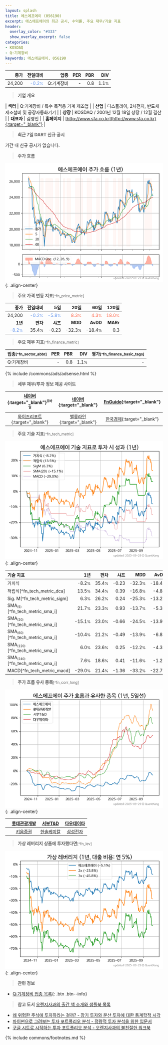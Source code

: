 ```yaml
---
layout: splash
title: 에스에프에이 (056190)
excerpt: 에스에프에이의 최근 공시, 수익률, 주요 재무/기술 지표
header:
  overlay_color: "#333"
  show_overlay_excerpt: false
categories:
- KOSDAQ
- Q:기계장비
keywords: 에스에프에이, 056190
---
```


| **종가** | **전일대비** | **업종** | **PER** | **PBR** | **DIV** |
| -------: | -----------: | -------: | ------: | ------: | ------: |
| 24,200 | <span style="color: cornflowerblue">-0.2<small>%</small></span> | Q:기계장비 | - | 0.8 | 1.1<small>%</small> |

<!-- more -->


> **기업 개요**<a id="company"></a>

| <span style="white-space:nowrap;">**섹터**</span> | Q:기계장비 / 특수 목적용 기계 제조업 |
| <span style="white-space:nowrap;">**산업**</span> | 디스플레이, 2차전지, 반도체 제조설비 및 공장자동화기기 |
| <span style="white-space:nowrap;">**상장**</span> | KOSDAQ / 2001년 12월 18일 상장 / 12월 결산 |
| <span style="white-space:nowrap;">**대표자**</span> | 김영민 |
| <span style="white-space:nowrap;">**홈페이지**</span> | [http://www.sfa.co.kr](http://www.sfa.co.kr){:target="_blank"} |


> **최근 7일 DART 신규 공시**<a id="dart"></a>

기간 내 신규 공시가 없습니다.


> **주가 흐름**<a id="price"></a>

![056190](/stock/images/056190.png){: .align-center}


> **주요 가격 변동 지표**<small>[^fn_price_metric]</small>

| **종가** | **전일대비** | **5일** | **20일** | **60일** | **120일** |
| -------: | -----------: | ------: | -------: | -------: | --------: |
| 24,200 | <span style="color: cornflowerblue">-0.2<small>%</small></span> | <span style="color: cornflowerblue">-5.8<small>%</small></span> | <span style="color: tomato">8.3<small>%</small></span> | <span style="color: tomato">4.3<small>%</small></span> | <span style="color: tomato">18.0<small>%</small></span> |
| **1년** | **편차** | **샤프** | **MDD** | **AvDD** | **MARr** |
| <span style="color: cornflowerblue">-8.2<small>%</small></span> | 35.4<small>%</small> | -0.23 | -32.3<small>%</small> | -18.4<small>%</small> | 0.3 |


> **주요 재무 지표**<small>[^fn_finance_metric]</small>

| **업종**<small>[^fn_sector_abbr]</small> | **PER** | **PBR** | **DIV** | **평가**<small>[^fn_finance_basic_tags]</small> |
| :--------------------------------------- | ------: | ------: | ------: | ----------------------------------------------: |
| Q:기계장비 | - | 0.8 | 1.1<small>%</small> | - |



{% include /commons/ads/adsense.html %}

> **세부 재무/투자 정보 제공 사이트**

| [네이버](https://m.stock.naver.com/domestic/stock/056190/finance/summary){:target="_blank"}<sup><small>모바일</small></sup> | [네이버](https://finance.naver.com/item/coinfo.naver?code=056190){:target="_blank"} | [FnGuide](https://comp.fnguide.com/SVO2/ASP/SVD_Invest.asp?gicode=A056190&MenuYn=Y){:target="_blank"} |
| :---: | :---: | :---: |
| [와이즈리포트](https://comp.wisereport.co.kr/company/c1040001.aspx?cmp_cd=056190){:target="_blank"} | [밸류라인](https://www.valueline.co.kr/finance/summary/056190){:target="_blank"} | [한국경제](https://markets.hankyung.com/stock/056190/financial-summary){:target="_blank"} |


> **주요 기술 지표**<small>[^fn_tech_metric]</small>


![056190](/stock/images/056190_tech.png){: .align-center}

| **기술 지표** | **1년** | **편차** | **샤프** | **MDD** | **AvDD** |
| :------------ | ------: | -----------: | -------: | ------: | -------: |
| 거치식 | -8.2<small>%</small> | 35.4<small>%</small> | -0.23 | -32.3<small>%</small> | -18.4<small>%</small> |
| 적립식[^fn_tech_metric_dca] | 13.5<small>%</small> | 34.4<small>%</small> | 0.39 | -16.8<small>%</small> | -4.8<small>%</small> |
| Sig. M[^fn_tech_metric_sigm] | 6.3<small>%</small> | 26.2<small>%</small> | 0.24 | -25.3<small>%</small> | -13.2<small>%</small> |
| SMA<small><sub>(5)</sub></small>[^fn_tech_metric_sma_i] | 21.7<small>%</small> | 23.3<small>%</small> | 0.93 | -13.7<small>%</small> | -5.3<small>%</small> |
| SMA<small><sub>(20)</sub></small>[^fn_tech_metric_sma_i] | -15.1<small>%</small> | 23.0<small>%</small> | -0.66 | -24.5<small>%</small> | -13.9<small>%</small> |
| SMA<small><sub>(60)</sub></small>[^fn_tech_metric_sma_i] | -10.4<small>%</small> | 21.2<small>%</small> | -0.49 | -13.9<small>%</small> | -6.8<small>%</small> |
| SMA<small><sub>(120)</sub></small>[^fn_tech_metric_sma_i] | 6.0<small>%</small> | 23.6<small>%</small> | 0.25 | -12.2<small>%</small> | -4.3<small>%</small> |
| SMA<small><sub>(240)</sub></small>[^fn_tech_metric_sma_i] | 7.6<small>%</small> | 18.6<small>%</small> | 0.41 | -11.6<small>%</small> | -1.2<small>%</small> |
| MACD[^fn_tech_metric_macd] | -29.0<small>%</small> | 21.4<small>%</small> | -1.36 | -33.2<small>%</small> | -22.7<small>%</small> |


> **주가 흐름 유사 종목**<a id="corr"></a><small>[^fn_corr_long]</small>

![056190](/stock/images/056190_corr.png){: .align-center}

|       | [롯데관광개발](/032350/) | [서부T&D](/006730/) | [다우데이타](/032190/) |
| :---: | :------------------------------------: | :------------------------------------: | :------------------------------------: |
|       | [키움증권](/039490/) | [한솔케미칼](/014680/) | [삼성전자](/005930/) |


> **가상 레버리지 상품에 투자했다면**<a id="2x"></a><small>[^fn_lev]</small>

![056190](/stock/images/056190_2x.png){: .align-center}


> **관련 정보**

- [Q:기계장비 업종 목록](/stats/sector/kosdaq_업종_기계장비_종목/){: .btn .btn--info}

> **참고 도서** [오렌지사과의 출간 책 소개와 샘플북 목록](https://kongdori.tistory.com/691)

- [왜 위험한 주식에 투자하라는 걸까? - 장기 투자와 분산 투자에 대한 통계학적 시각](https://kongdori.tistory.com/421)
- [파이썬으로 그려보는 투자 포트폴리오 분석  - 정량적 투자 분석을 위한 입문서](https://kongdori.tistory.com/643)
- [구글 시트로 시작하는 투자 포트폴리오 분석 - 오렌지사과의 불친절한 워크북](https://kongdori.tistory.com/449)


{% include commons/footnotes.md %}